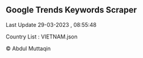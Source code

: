 

## Google Trends Keywords Scraper 
 
Last Update 29-03-2023 , 08:55:48

Country List :
VIETNAM.json



© Abdul Muttaqin 
